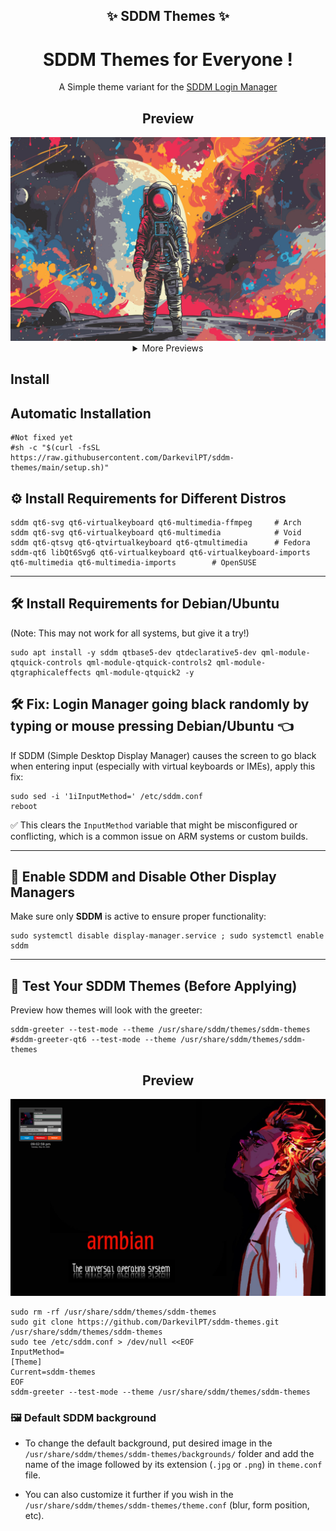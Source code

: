 <h2 align="center">✨ SDDM Themes ✨</h2>

<h1 align="center"> SDDM Themes for Everyone !</h1>

<p align=center>
A Simple theme variant for the <a href="https://github.com/sddm/sddm">SDDM Login Manager</a>
</p>

<h2 align=center>Preview</h2>
<center>
<img src="backgrounds/background2.jpg" alt="background2">
<details>
<summary align=center>More Previews</summary>
<img src="backgrounds/armbian1.png" alt="armbian1">
armbian1.png
<img src="backgrounds/armbian2.png" alt="armbian2">
armbian2.png
<img src="backgrounds/armbian3.jpg" alt="armbian3">
armbian3.jpg
<img src="backgrounds/astronaut.png" alt="astronaut">
astronaut.png
<img src="backgrounds/background.jpg" alt="background">
background.jpg
<img src="backgrounds/background1.jpg" alt="background1">
background1.jpg
<img src="backgrounds/background2.jpg" alt="background2">
background2.jpg
<img src="backgrounds/black_hole.png" alt="black_hole">
black_hole.png
<img src="backgrounds/cyberpunk.png" alt="cyberpunk">
cyberpunk.png
<img src="backgrounds/hyprland_kath.png" alt="hyprland_kath">
hyprland_kath.png
<img src="backgrounds/jake_the_dog.png" alt="jake_the_dog">
jake_the_dog.png
<img src="backgrounds/japanese_aesthetic.png" alt="japanese_aesthetic">
japanese_aesthetic.png
<img src="backgrounds/pixel_sakura.gif" alt="pixel_sakura">
pixel_sakura.gif
<img src="backgrounds/post-apocalyptic_hacker.png" alt="post-apocalyptic_hacker">
post-apocalyptic_hacker.png
<img src="backgrounds/purple_leaves.png" alt="purple_leaves">
purple_leaves.png
</details>
</center>

## Install

## Automatic Installation

```
#Not fixed yet
#sh -c "$(curl -fsSL https://raw.githubusercontent.com/DarkevilPT/sddm-themes/main/setup.sh)"
```


## ⚙️ Install Requirements for Different Distros

```
sddm qt6-svg qt6-virtualkeyboard qt6-multimedia-ffmpeg     # Arch
sddm qt6-svg qt6-virtualkeyboard qt6-multimedia            # Void
sddm qt6-qtsvg qt6-qtvirtualkeyboard qt6-qtmultimedia      # Fedora
sddm-qt6 libQt6Svg6 qt6-virtualkeyboard qt6-virtualkeyboard-imports qt6-multimedia qt6-multimedia-imports        # OpenSUSE
```

---

## 🛠️ Install Requirements for Debian/Ubuntu

(Note: This may not work for all systems, but give it a try!)

```
sudo apt install -y sddm qtbase5-dev qtdeclarative5-dev qml-module-qtquick-controls qml-module-qtquick-controls2 qml-module-qtgraphicaleffects qml-module-qtquick2 -y
```

## 🛠️ Fix: Login Manager going black randomly by typing or mouse pressing Debian/Ubuntu :point_left:

If SDDM (Simple Desktop Display Manager) causes the screen to go black when entering input (especially with virtual keyboards or IMEs), apply this fix:

```
sudo sed -i '1iInputMethod=' /etc/sddm.conf
reboot
```

✅ This clears the `InputMethod` variable that might be misconfigured or conflicting, which is a common issue on ARM systems or custom builds.

---

## :arrows_counterclockwise: Enable SDDM and Disable Other Display Managers
Make sure only  **SDDM**  is active to ensure proper functionality:

```
sudo systemctl disable display-manager.service ; sudo systemctl enable sddm
```

---

## :art: Test Your SDDM Themes (Before Applying)
Preview how themes will look with the greeter:

```
sddm-greeter --test-mode --theme /usr/share/sddm/themes/sddm-themes
#sddm-greeter-qt6 --test-mode --theme /usr/share/sddm/themes/sddm-themes
```

<h2 align=center>Preview</h2>
<center>
<img src="backgrounds/armbian3preview.png" alt="armbian3preview">
</details>
</center>

```
sudo rm -rf /usr/share/sddm/themes/sddm-themes
sudo git clone https://github.com/DarkevilPT/sddm-themes.git /usr/share/sddm/themes/sddm-themes
sudo tee /etc/sddm.conf > /dev/null <<EOF
InputMethod=
[Theme]
Current=sddm-themes
EOF
sddm-greeter --test-mode --theme /usr/share/sddm/themes/sddm-themes
```


### 🖼️ Default SDDM background
- To change the default background, put desired image in the `/usr/share/sddm/themes/sddm-themes/backgrounds/` folder and add the name of the image followed by its extension (`.jpg` or `.png`) in `theme.conf` file.

- You can also customize it further if you wish in the `/usr/share/sddm/themes/sddm-themes/theme.conf`
(blur, form position, etc).
